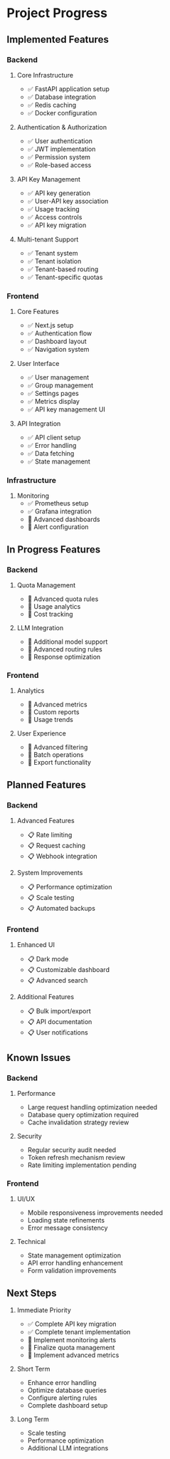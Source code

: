 # Project Progress

## Implemented Features

### Backend
1. Core Infrastructure
   - ✅ FastAPI application setup
   - ✅ Database integration
   - ✅ Redis caching
   - ✅ Docker configuration

2. Authentication & Authorization
   - ✅ User authentication
   - ✅ JWT implementation
   - ✅ Permission system
   - ✅ Role-based access

3. API Key Management
   - ✅ API key generation
   - ✅ User-API key association
   - ✅ Usage tracking
   - ✅ Access controls
   - ✅ API key migration

4. Multi-tenant Support
   - ✅ Tenant system
   - ✅ Tenant isolation
   - ✅ Tenant-based routing
   - ✅ Tenant-specific quotas

### Frontend
1. Core Features
   - ✅ Next.js setup
   - ✅ Authentication flow
   - ✅ Dashboard layout
   - ✅ Navigation system

2. User Interface
   - ✅ User management
   - ✅ Group management
   - ✅ Settings pages
   - ✅ Metrics display
   - ✅ API key management UI

3. API Integration
   - ✅ API client setup
   - ✅ Error handling
   - ✅ Data fetching
   - ✅ State management

### Infrastructure
1. Monitoring
   - ✅ Prometheus setup
   - ✅ Grafana integration
   - 🔄 Advanced dashboards
   - 🔄 Alert configuration

## In Progress Features

### Backend
1. Quota Management
   - 🔄 Advanced quota rules
   - 🔄 Usage analytics
   - 🔄 Cost tracking

2. LLM Integration
   - 🔄 Additional model support
   - 🔄 Advanced routing rules
   - 🔄 Response optimization

### Frontend
1. Analytics
   - 🔄 Advanced metrics
   - 🔄 Custom reports
   - 🔄 Usage trends

2. User Experience
   - 🔄 Advanced filtering
   - 🔄 Batch operations
   - 🔄 Export functionality

## Planned Features

### Backend
1. Advanced Features
   - 📋 Rate limiting
   - 📋 Request caching
   - 📋 Webhook integration

2. System Improvements
   - 📋 Performance optimization
   - 📋 Scale testing
   - 📋 Automated backups

### Frontend
1. Enhanced UI
   - 📋 Dark mode
   - 📋 Customizable dashboard
   - 📋 Advanced search

2. Additional Features
   - 📋 Bulk import/export
   - 📋 API documentation
   - 📋 User notifications

## Known Issues

### Backend
1. Performance
   - Large request handling optimization needed
   - Database query optimization required
   - Cache invalidation strategy review

2. Security
   - Regular security audit needed
   - Token refresh mechanism review
   - Rate limiting implementation pending

### Frontend
1. UI/UX
   - Mobile responsiveness improvements needed
   - Loading state refinements
   - Error message consistency

2. Technical
   - State management optimization
   - API error handling enhancement
   - Form validation improvements

## Next Steps
1. Immediate Priority
   - ✅ Complete API key migration
   - ✅ Complete tenant implementation
   - 🔄 Implement monitoring alerts
   - 🔄 Finalize quota management
   - 🔄 Implement advanced metrics

2. Short Term
   - Enhance error handling
   - Optimize database queries
   - Configure alerting rules
   - Complete dashboard setup

3. Long Term
   - Scale testing
   - Performance optimization
   - Additional LLM integrations